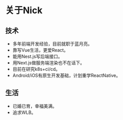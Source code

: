 
# 关于Nick
## 技术
* 多年前端开发经验，目前就职于蓝月亮。
* 靠写Vue生活，更爱React。
* 能用Nest.js写后端接口。
* 用Next.js做服务端渲染也不在话下。
* 目前在研究k8s+ci/cd。
* Android/iOS有原生开发基础，计划重学ReactNative。 

## 生活
* 已婚已育，幸福美满。
* 追求WLB。
